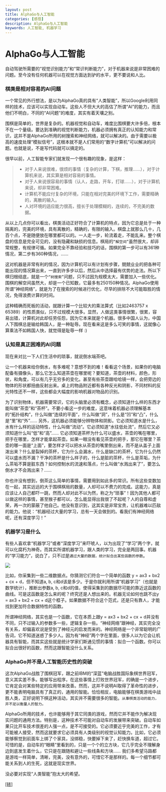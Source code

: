 ```yaml
---
layout: post
title: AlphaGo与人工智能
categories: [感悟]
description: AlphaGo与人工智能
keywords: 人工智能, 机器学习
---
```


# AlphaGo与人工智能

自动驾驶所需要的“视觉识别能力”和“常识判断能力”，对于机器来说是非常困难的问题。至今没有任何机器可以在视觉方面达到驴的水平，更不要说和人比。  

### 棋类是相对容易的AI问题

一个常见的外行想法，是以为AlphaGo真的具有“人类智能”，所以Google利用同样的技术，应该可以实现自动车。这些人不但大大的高估了所谓“AI”的能力，而且他们不明白，不同的“AI问题”的难度，其实有着天壤之别。  

围棋是简单的，世界是复杂的。机器视觉和自动车，难度比围棋要大许多倍，根本不在一个量级。要达到准确的视觉判断能力，机器必须拥有真正的认知能力和常识，这并不是AlphaGo所用的树搜索和神经网络，就可以解决的。由于需要以极高的速度处理“模拟信号”，这根本就不是人们常用的“数字计算机”可以解决的问题。也就是说，不是写代码就可以搞定的。  

很早以前，人工智能专家们就发现一个很有趣的现象，是这样：  

>* 对于人来说很难，很烦的事情（复杂的计算，下棋，推理……），对于计算机来说，其实算是相对容易的事情。
>* 对于人来说很容易的事情（认人，走路，开车，打球……），对于计算机来说，却非常困难。
>* 计算机不能应付复杂的环境，只能在相对完美的环境下工作，需要精确的，离散的输入。
>* 人对环境的适应能力很高，擅长于处理模糊的，连续的，不完美的数据。

从以上几点你可以看出，棋类活动正好符合了计算机的特点，因为它总是处于一种隔离的，完美的环境，具有离散的，精确的，有限的输入。棋盘上就那么几十，几百个点，不是随便放在哪里都可以的。一人走一步，轮流着走，不能乱来。整个棋盘的信息是完全可见的，没有隐藏和缺损的信息。棋局的`“解空间”`虽然很大，却非常规整，有规律可循。如果完全不靠经验和技巧的话，围棋的第一步可以有361种情况，第二步有360种情况，……

这对机器是非常有利的情况，因为计算机可以有计划有步骤，兢兢业业的把各种可能出现的情况算出来，一直到许多步以后，然后从中选择最有优势的走法。所以下棋归根结底，就是一个`“树搜索”`问题，只不过因为规模太大，需要加入一些优化。围棋的解空间虽然大，却是一个已知数，它最多有250150种情况。AlphaGo使用所谓“神经网络”，就是为了在搜索的时候进行优化，尽早的排除不大可能取胜的情况，免得浪费计算的时间。

这种精确而死板的活动，就跟计算一个比较大的乘法算式（比如2463757 x 65389）的性质类似，只不过规模大很多。显然，人做这类事情很繁，很累，容易出错，计算机对此却任劳任怨，因为它本来就是个机器。很多中国人认为，中国人下围棋总是输给韩国人，是一种耻辱。现在看来这是多么可笑的事情，这就像心算乘法不如韩国人快，就觉得是耻辱一样 :)

### 认知是真正困难的AI问题

现在来对比一下人们生活中的琐事，就说倒水端茶吧。

让一个机器来给你倒水，有多难呢？意想不到的难！看看这个场景，如果你的电脑配备有摄像头，那么它怎么知道茶壶在哪里呢？要知道，茶壶的材料，颜色，形状，和角度，可以有几乎无穷多的变化。甚至有些茶壶跟哈哈镜一样，会把旁边的物体的形状都扭曲反射出来。桌上的物品附近都有各种反光和阴影，不同材料的反光特性还不一样，这些都会大幅度的影响机器对物品的识别。

为了识别物体，机器需要常识，它的头脑里必须有概念，必须知道什么样的东西才能叫做“茶壶”和“茶杯”。不要小看这一步的难度，这意味着机器必须理解基本的“拓扑结构”，什么叫做“连续的平面”，什么叫做“洞”，什么是“凹”和“凸”，什么是“里”和“外”…… 另外，这机器必须能够分辨物体和阴影。它必须知道水是什么，水有什么样的运动特性，什么叫做“流动”。它必须知道“水往低处流”，然后它又必须知道什么叫“低”和“高”…… 它必须知道茶杯为什么可以盛水，茶壶的嘴在哪里，把手在哪里，怎样才能拿起茶壶。如果一眼没有看见茶壶的把手，那它在哪里？茶壶的哪一面是“上面”，要怎样才可以把水从茶壶的嘴里倒出来，而不是从盖子上面泼出来？什么是裂掉的茶杯，它为什么会漏水，什么是缺口的茶杯，它为什么仍然可以盛水而不漏？干净的茶杯是什么样子的，什么是脏的茶杯，什么是茶垢，为什么茶垢不算是脏东西？如何控制水的流速和落点，什么叫做“水溅出来了”，要怎么倒水才不会溅出来？……

你也许没有想到，倒茶这么简单的事情，需要用到如此多的常识。所有这些变数加在一起，其实远远的大于围棋棋局的数量，人却可以不费力的完成。这能力，真是应该让人自己都吓一跳，然而人却对此不以为然，称之为“琐事”！因为其他人都可以做这样的事情，甚至猴子都可以，怎么能显得出我很了不起呢？人的自尊和虚荣，再一次的蒙蔽了他自己。他没有意识到，这其实是非常宝贵，让机器难以匹敌的能力。他说：“机器经过大量的学习，总有一天会做到的。看我们有神经网络呢，还有深度学习！”

### 机器学习是什么

有些人喜欢拿“机器学习”或者“深度学习”来吓唬人，以为出现了“学习”两个字，就可以化腐朽为神奇。而其实所谓机器学习，跟人类的学习，完全是两回事。机器的“学习能力”，说白了，只不过是`通过大量的数据，统计拟合出某些函数的参数`。

![](http://i1.piimg.com/567571/62ee3dd694bedcfa.png)

比如，你采集到一些二维数据点。你猜测它们符合一个简单的函数 y = ax3 + bx2 + cx + d，但不知道a, b, c和d该是多少。于是你就利用所谓“机器学习”（也就是数学统计），推断出参数a, b, c和d的值，使得采集到的数据尽可能的靠近这函数的曲线。可是这函数是怎么来的呢？终究还是人想出来的。机器无论如何也跳不出y = ax3 + bx2 + cx + d这个框子。如果数据不符合这个范式，还是只有靠人，才能找到更加符合数据特性的函数。

所谓神经网络，其实也是一个函数，它在本质上跟y = ax3 + bx2 + cx + d并没有不同，只不过输入的参数多一些，逻辑复杂一些。“神经网络”跟神经，其实完全没有关系，却偏喜欢说是受到了神经元的启发而来的。神经网络是一个非常聪明的广告词，它不知道迷惑了多少人。因为有“神经”两个字在里面，很多人以为它会让机器具有智能，而其实这些就是统计学家们斯通见惯的事情：拟合一个函数。你可以拟合出很好的函数，然而这跟智能没什么关系。

### AlphaGo并不是人工智能历史性的突破

这次AlphaGo战胜了围棋冠军，跟之前IBM的“深蓝”电脑战胜国际象棋世界冠军，意义其实差不多。能够写出程序，在这些事情上打败世界冠军，的确是一个进步，它肯定会对某些特定的应用带来改善。然而，这并不说明AI取得了革命性的进步，更不能表明电脑具有了真正的，通用的智能。恰恰相反，电脑能够在棋类游戏中战胜人类，正好说明下棋这种活动，其实并不需要很多的智能。`从事棋类活动的能力，并不足以衡量人的智力。`

AlphaGo所用的技术，也许能够用于其它同类的游戏，然而它并不能作为解决现实问题的通用方法。特别是，这种技术不可能对自动车的发展带来突破。自动车如果只比开车技术很差的人强一点，是不可接受的。它必须要近乎完美的工作，才有可能被人接受，然而这就要求它必须具有人类级别的视觉认知能力。比如，它必须能够察觉到前面车上绑了个家具，没绑稳，快要掉下来了，赶快换车道，超过它。可惜的是，自动车的“眼睛”里看到的，只是一个个的立方块，它几乎完全不理解身边到底发生着什么，它只是在跟随和避让一些线条和方块…… 我们多希望马路都是游戏一样简单，清晰，完美，没有意外的，可惜它不是那样的。每一个细节都可能关系到人的生死，这就是现实世界。

没必要对实现“人类智能”抱太大的希望。

[[转]](http://www.yinwang.org/blog-cn/2016/03/09/alpha-go)

